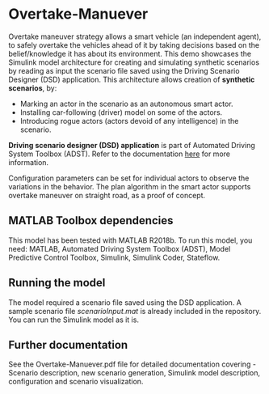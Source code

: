 # Overtake-Manuever
Overtake maneuver strategy allows a smart vehicle (an independent agent), to safely overtake the vehicles ahead of it by taking decisions based on the belief/knowledge it has about its environment.
This demo showcases the Simulink model architecture for creating and simulating synthetic scenarios by reading as input the scenario file saved using the Driving Scenario Designer (DSD) application. This architecture allows creation of **synthetic scenarios**, by:
  * Marking an actor in the scenario as an autonomous smart actor.
  * Installing car-following (driver) model on some of the actors.
  * Introducing rogue actors (actors devoid of any intelligence) in the scenario.

**Driving scenario designer (DSD) application** is part of Automated Driving System Toolbox (ADST). Refer to the documentation [here](https://www.mathworks.com/help/driving/ref/drivingscenariodesigner-app.html) for more information.

Configuration parameters can be set for individual actors to observe the variations in the behavior. The plan algorithm in the smart actor supports overtake maneuver on straight road, as a proof of concept.

## MATLAB Toolbox dependencies
This model has been tested with MATLAB R2018b.
To run this model, you need: MATLAB, Automated Driving System Toolbox (ADST), Model Predictive Control Toolbox, Simulink, Simulink Coder, Stateflow.

## Running the model
The model required a scenario file saved using the DSD application. A sample scenario file *scenarioInput.mat* is already included in the repository. You can run the Simulink model as it is.

## Further documentation
See the Overtake-Manuever.pdf file for detailed documentation covering - Scenario description, new scenario generation, Simulink model description, configuration and scenario visualization.
